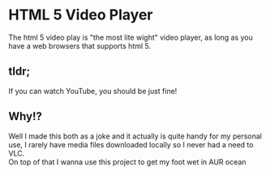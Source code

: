 # HTML 5 Video Player
The html 5 video play is "the most lite wight" video player, as long as you have a web browsers that supports html 5.

## tldr; 
If you can watch YouTube, you should be just fine! 

## Why!? 
Well I made this both as a joke and it actually is quite handy for my personal use, I rarely have media files downloaded locally so I never had a need to VLC.   
On top of that I wanna use this project to get my foot wet in AUR ocean  